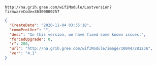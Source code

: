 `http://na.grih.gree.com/wifiModule/Lastversion?firmwareCode=36300000257`

```json
{
  "CreateDate": "2020-11-04 03:35:18",
  "commProtVer": "",
  "desc": "In this version, we have fixed some known issues.",
  "forcedUpgrade": 0,
  "r": 200,
  "url": "http://na.grih.gree.com/wifiModule/image/10044/281236",
  "ver": "4.1"
}
```
